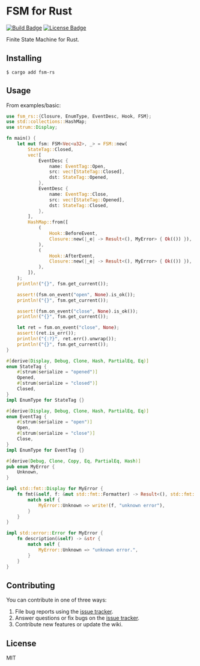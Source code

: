 # FSM for Rust

[![Build Badge]][build status]
[![License Badge]][license]

Finite State Machine for Rust.

## Installing

```shell
$ cargo add fsm-rs
```

## Usage

From examples/basic:
```rust
use fsm_rs::{Closure, EnumType, EventDesc, Hook, FSM};
use std::collections::HashMap;
use strum::Display;

fn main() {
    let mut fsm: FSM<Vec<u32>, _> = FSM::new(
        StateTag::Closed,
        vec![
            EventDesc {
                name: EventTag::Open,
                src: vec![StateTag::Closed],
                dst: StateTag::Opened,
            },
            EventDesc {
                name: EventTag::Close,
                src: vec![StateTag::Opened],
                dst: StateTag::Closed,
            },
        ],
        HashMap::from([
            (
                Hook::BeforeEvent,
                Closure::new(|_e| -> Result<(), MyError> { Ok(()) }),
            ),
            (
                Hook::AfterEvent,
                Closure::new(|_e| -> Result<(), MyError> { Ok(()) }),
            ),
        ]),
    );
    println!("{}", fsm.get_current());

    assert!(fsm.on_event("open", None).is_ok());
    println!("{}", fsm.get_current());

    assert!(fsm.on_event("close", None).is_ok());
    println!("{}", fsm.get_current());

    let ret = fsm.on_event("close", None);
    assert!(ret.is_err());
    println!("{:?}", ret.err().unwrap());
    println!("{}", fsm.get_current());
}

#[derive(Display, Debug, Clone, Hash, PartialEq, Eq)]
enum StateTag {
    #[strum(serialize = "opened")]
    Opened,
    #[strum(serialize = "closed")]
    Closed,
}
impl EnumType for StateTag {}

#[derive(Display, Debug, Clone, Hash, PartialEq, Eq)]
enum EventTag {
    #[strum(serialize = "open")]
    Open,
    #[strum(serialize = "close")]
    Close,
}
impl EnumType for EventTag {}

#[derive(Debug, Clone, Copy, Eq, PartialEq, Hash)]
pub enum MyError {
    Unknown,
}

impl std::fmt::Display for MyError {
    fn fmt(&self, f: &mut std::fmt::Formatter) -> Result<(), std::fmt::Error> {
        match self {
            MyError::Unknown => write!(f, "unknown error"),
        }
    }
}

impl std::error::Error for MyError {
    fn description(&self) -> &str {
        match self {
            MyError::Unknown => "unknown error.",
        }
    }
}
```

## Contributing

You can contribute in one of three ways:

1. File bug reports using the [issue tracker](https://github.com/lovelysunlight/fsm-rs/issues).
2. Answer questions or fix bugs on the [issue tracker](https://github.com/lovelysunlight/fsm-rs/issues).
3. Contribute new features or update the wiki.

## License

MIT


[build badge]: https://github.com/lovelysunlight/fsm-rs/actions/workflows/ci.yml/badge.svg
[build status]: https://github.com/lovelysunlight/fsm-rs/actions/workflows/ci.yml
[license badge]: https://img.shields.io/badge/license-MIT-blue.svg
[license]: https://raw.githubusercontent.com/lovelysunlight/fsm-rs/main/LICENSE

